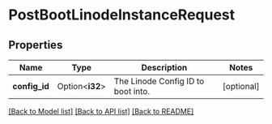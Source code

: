 # PostBootLinodeInstanceRequest

## Properties

Name | Type | Description | Notes
------------ | ------------- | ------------- | -------------
**config_id** | Option<**i32**> | The Linode Config ID to boot into. | [optional]

[[Back to Model list]](../README.md#documentation-for-models) [[Back to API list]](../README.md#documentation-for-api-endpoints) [[Back to README]](../README.md)


